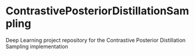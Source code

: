 # ContrastivePosteriorDistillationSampling
Deep Learning project repository for the Contrastive Posterior Distillation Sampling implementation
